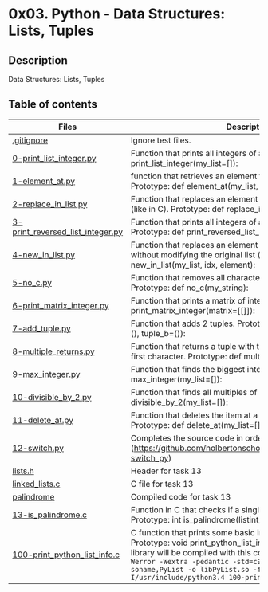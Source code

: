 # 0x03. Python - Data Structures: Lists, Tuples

## Description
Data Structures: Lists, Tuples

## Table of contents

Files | Description
----------- | -----------
[.gitignore](./.gitignore) | Ignore test files.
[0-print_list_integer.py](./0-print_list_integer.py) | Function that prints all integers of a list. Prototype: def print_list_integer(my_list=[]):
[1-element_at.py](./1-element_at.py) | function that retrieves an element from a list like in C. Prototype: def element_at(my_list, idx):
[2-replace_in_list.py](./2-replace_in_list.py) | Function that replaces an element of a list at a specific position (like in C). Prototype: def replace_in_list(my_list, idx, element):
[3-print_reversed_list_integer.py](./3-print_reversed_list_integer.py) | Function that prints all integers of a list, in reverse order. Prototype: def print_reversed_list_integer(my_list=[]):
[4-new_in_list.py](./4-new_in_list.py) | Function that replaces an element in a list at a specific position without modifying the original list (like in C). Prototype: def new_in_list(my_list, idx, element):
[5-no_c.py](./5-no_c.py) | Function that removes all characters c and C from a string. Prototype: def no_c(my_string):
[6-print_matrix_integer.py](./6-print_matrix_integer.py) | Function that prints a matrix of integers. Prototype: def print_matrix_integer(matrix=[[]]):
[7-add_tuple.py](./7-add_tuple.py) | Function that adds 2 tuples. Prototype: def add_tuple(tuple_a=(), tuple_b=()):
[8-multiple_returns.py](./8-multiple_returns.py) | Function that returns a tuple with the length of a string and its first character. Prototype: def multiple_returns(sentence):
[9-max_integer.py](./9-max_integer.py) | Function that finds the biggest integer of a list. Prototype: def max_integer(my_list=[]):
[10-divisible_by_2.py](./10-divisible_by_2.py) | Function that finds all multiples of 2 in a list. Prototype: def divisible_by_2(my_list=[]):
[11-delete_at.py](./11-delete_at.py) | Function that deletes the item at a specific position in a list. Prototype: def delete_at(my_list=[], idx=0):
[12-switch.py](./12-switch.py) | Completes the source code in order to switch value of a and b (https://github.com/holbertonschool/0x03.py/blob/master/12-switch_py)
[lists.h](./lists.h) | Header for task 13
[linked_lists.c](./linked_lists.c) | C file for task 13
[palindrome](./palindrome) | Compiled code for task 13
[13-is_palindrome.c](./13-is_palindrome.c) | Function in C that checks if a singly linked list is a palindrome. Prototype: int is_palindrome(listint_t **head);
[100-print_python_list_info.c](./100-print_python_list_info.c) | C function that prints some basic info about Python lists. Prototype: void print_python_list_info(PyObject *p); Shared library will be compiled with this command line:``` C  gcc -Wall -Werror -Wextra -pedantic -std=c99 -shared -Wl,-soname,PyList -o libPyList.so -fPIC -I/usr/include/python3.4 100-print_python_list_info.c ```

